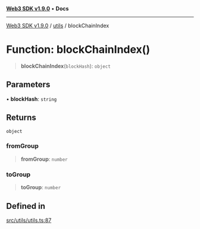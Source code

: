 [**Web3 SDK v1.9.0**](../../../README.md) • **Docs**

***

[Web3 SDK v1.9.0](../../../globals.md) / [utils](../README.md) / blockChainIndex

# Function: blockChainIndex()

> **blockChainIndex**(`blockHash`): `object`

## Parameters

• **blockHash**: `string`

## Returns

`object`

### fromGroup

> **fromGroup**: `number`

### toGroup

> **toGroup**: `number`

## Defined in

[src/utils/utils.ts:87](https://github.com/Mystic-Nayy/alephium-web3/blob/c1afd789a197ce5fe21f08c2965942090157c33d/packages/web3/src/utils/utils.ts#L87)
